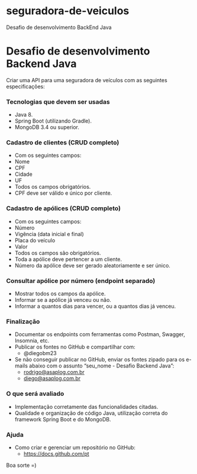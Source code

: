 # seguradora-de-veiculos
Desafio de desenvolvimento BackEnd Java

# Desafio de desenvolvimento Backend Java  
Criar uma API para uma seguradora de veículos com as seguintes especificações:  

### **Tecnologias que devem ser usadas**  
* Java 8.  
* Spring Boot (utilizando Gradle).  
* MongoDB 3.4 ou superior.  

### Cadastro de clientes (CRUD completo)  
* Com os seguintes campos:
* Nome
* CPF
* Cidade
* UF
* Todos os campos obrigatórios.
* CPF deve ser válido e único por cliente.

### **Cadastro de apólices (CRUD completo)**  
* Com os seguintes campos:
* Número
* Vigência (data inicial e final)
* Placa do veículo
* Valor
* Todos os campos são obrigatórios.
* Toda a apólice deve pertencer a um cliente.
* Número da apólice deve ser gerado aleatoriamente e ser único.

### **Consultar apólice por número (endpoint separado)**  
* Mostrar todos os campos da apólice.
* Informar se a apólice já venceu ou não.
* Informar a quantos dias para vencer, ou a quantos dias já venceu.

### **Finalização**  
* Documentar os endpoints com ferramentas como Postman, Swagger, Insomnia, etc.
* Publicar os fontes no GitHub e compartilhar com:  
  * @diegobm23
* Se não conseguir publicar no GitHub, enviar os fontes zipado para os e-mails abaixo com o assunto
“seu_nome - Desafio Backend Java”:
  * rodrigo@asaplog.com.br
  * diego@asaplog.com.br
  
### **O que será avaliado**  
* Implementação corretamente das funcionalidades citadas.
* Qualidade e organização de código Java, utilização correta do framework Spring Boot e do MongoDB.

### **Ajuda**  
* Como criar e gerenciar um repositório no GitHub:  
  * https://docs.github.com/pt  
  
Boa sorte =)
